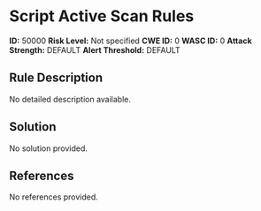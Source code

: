
# Script Active Scan Rules

**ID:** 50000
**Risk Level:** Not specified
**CWE ID:** 0
**WASC ID:** 0
**Attack Strength:** DEFAULT
**Alert Threshold:** DEFAULT

## Rule Description
No detailed description available.

## Solution
No solution provided.

## References
No references provided.
